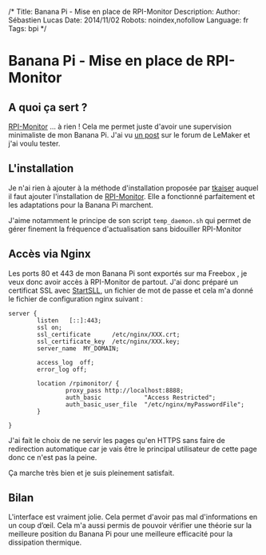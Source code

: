 /*
Title: Banana Pi - Mise en place de RPI-Monitor
Description: 
Author: Sébastien Lucas
Date: 2014/11/02
Robots: noindex,nofollow
Language: fr
Tags: bpi
*/
# Banana Pi - Mise en place de RPI-Monitor

## A quoi ça sert ?

[RPI-Monitor](http://rpi-experiences.blogspot.fr/p/rpi-monitor.html) ... à rien ! Cela me permet juste d'avoir une supervision minimaliste de mon Banana Pi. J'ai vu [un post](http://forum.lemaker.org/thread-8137-1-1-.html) sur le forum de LeMaker et j'ai voulu tester.

## L'installation

Je n'ai rien à ajouter à la méthode d'installation proposée par [tkaiser](http://forum.lemaker.org/thread-8137-1-1-.html) auquel il faut ajouter l'installation de [RPI-Monitor](http://rpi-experiences.blogspot.fr/p/rpi-monitor-installation.html). Elle a fonctionné parfaitement et les adaptations pour la Banana Pi marchent.

J'aime notamment le principe de son script `temp_daemon.sh` qui permet de gérer finement la fréquence d'actualisation sans bidouiller RPI-Monitor

## Accès via Nginx

Les ports 80 et 443 de mon Banana Pi sont exportés sur ma Freebox , je veux donc avoir accès à RPI-Monitor de partout. J'ai donc préparé un certificat SSL avec [StartSLL](https-ready.md), un fichier de mot de passe et cela m'a donné le fichier de configuration nginx suivant :

```
server {
        listen   [::]:443;
        ssl on;
        ssl_certificate      /etc/nginx/XXX.crt;
        ssl_certificate_key  /etc/nginx/XXX.key;
        server_name  MY_DOMAIN;

        access_log  off;
        error_log off;

        location /rpimonitor/ {
                proxy_pass http://localhost:8888;
                auth_basic            "Access Restricted";
                auth_basic_user_file  "/etc/nginx/myPasswordFile";
        }

}

```

J'ai fait le choix de ne servir les pages qu'en HTTPS sans faire de redirection automatique car je vais être le principal utilisateur de cette page donc ce n'est pas la peine.

Ça marche très bien et je suis pleinement satisfait.

## Bilan

L'interface est vraiment jolie. Cela permet d'avoir pas mal d'informations en un coup d’œil. Cela m'a aussi permis de pouvoir vérifier une théorie sur la meilleure position du Banana Pi pour une meilleure efficacité pour la dissipation thermique.